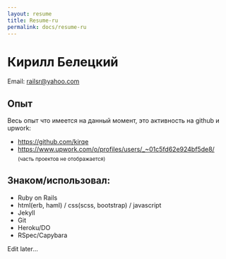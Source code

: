 ```yaml
---
layout: resume
title: Resume-ru
permalink: docs/resume-ru
---
```


# Кирилл Белецкий

Email: railsr@yahoo.com


## Опыт

Весь опыт что имеется на данный момент, это активность на github и upwork:

- https://github.com/kirqe
- https://www.upwork.com/o/profiles/users/_~01c5fd62e924bf5de8/
  <br/><sub>(часть проектов не отображается)</sub>


## Знаком/использовал:

- Ruby on Rails
- html(erb, haml) / css(scss, bootstrap) / javascript
- Jekyll
- Git
- Heroku/DO
- RSpec/Capybara

Edit later...
